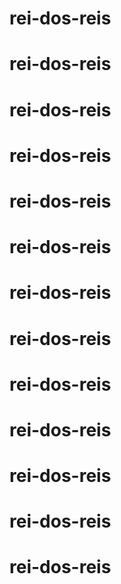 # rei-dos-reis
# rei-dos-reis
# rei-dos-reis
# rei-dos-reis
# rei-dos-reis
# rei-dos-reis
# rei-dos-reis
# rei-dos-reis
# rei-dos-reis
# rei-dos-reis
# rei-dos-reis
# rei-dos-reis
# rei-dos-reis
